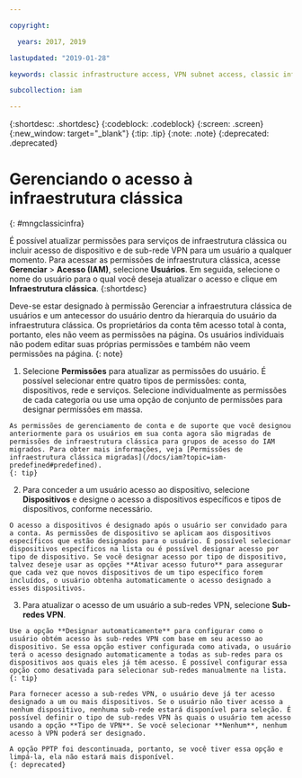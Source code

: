 ```yaml
---

copyright:

  years: 2017, 2019

lastupdated: "2019-01-28"

keywords: classic infrastructure access, VPN subnet access, classic infrastructure permissions, device access

subcollection: iam

---
```


{:shortdesc: .shortdesc}
{:codeblock: .codeblock}
{:screen: .screen}
{:new_window: target="_blank"}
{:tip: .tip}
{:note: .note}
{:deprecated: .deprecated}

# Gerenciando o acesso à infraestrutura clássica
{: #mngclassicinfra}

É possível atualizar permissões para serviços de infraestrutura clássica ou incluir acesso de dispositivo e de sub-rede VPN para um usuário a qualquer momento. Para acessar as permissões de infraestrutura clássica, acesse **Gerenciar** &gt; **Acesso (IAM)**, selecione **Usuários**. Em seguida, selecione o nome do usuário para o qual você deseja atualizar o acesso e clique em **Infraestrutura clássica**.
{:shortdesc}

Deve-se estar designado à permissão Gerenciar a infraestrutura clássica de usuários e um antecessor do usuário dentro da hierarquia do usuário da infraestrutura clássica. Os proprietários da conta têm acesso total à conta, portanto, eles não veem as permissões na página. Os usuários individuais não podem editar suas próprias permissões e também não veem permissões na página.
{: note}

  1. Selecione **Permissões** para atualizar as permissões do usuário. É possível selecionar entre quatro tipos de permissões: conta, dispositivos, rede e serviços. Selecione individualmente as permissões de cada categoria ou use uma opção de conjunto de permissões para designar permissões em massa.

    As permissões de gerenciamento de conta e de suporte que você designou anteriormente para os usuários em sua conta agora são migradas de permissões de infraestrutura clássica para grupos de acesso do IAM migrados. Para obter mais informações, veja [Permissões de infraestrutura clássica migradas](/docs/iam?topic=iam-predefined#predefined).
    {: tip}

  2. Para conceder a um usuário acesso ao dispositivo, selecione **Dispositivos** e designe o acesso a dispositivos específicos e tipos de dispositivos, conforme necessário.

    O acesso a dispositivos é designado após o usuário ser convidado para a conta. As permissões de dispositivo se aplicam aos dispositivos específicos que estão designados para o usuário. É possível selecionar dispositivos específicos na lista ou é possível designar acesso por tipo de dispositivo. Se você designar acesso por tipo de dispositivo, talvez deseje usar as opções **Ativar acesso futuro** para assegurar que cada vez que novos dispositivos de um tipo específico forem incluídos, o usuário obtenha automaticamente o acesso designado a esses dispositivos.

  3. Para atualizar o acesso de um usuário a sub-redes VPN, selecione **Sub-redes VPN**.

    Use a opção **Designar automaticamente** para configurar como o usuário obtém acesso às sub-redes VPN com base em seu acesso ao dispositivo. Se essa opção estiver configurada como ativada, o usuário terá o acesso designado automaticamente a todas as sub-redes para os dispositivos aos quais eles já têm acesso. É possível configurar essa opção como desativada para selecionar sub-redes manualmente na lista.
    {: tip}

    Para fornecer acesso a sub-redes VPN, o usuário deve já ter acesso designado a um ou mais dispositivos. Se o usuário não tiver acesso a nenhum dispositivo, nenhuma sub-rede estará disponível para seleção. É possível definir o tipo de sub-redes VPN às quais o usuário tem acesso usando a opção **Tipo de VPN**. Se você selecionar **Nenhum**, nenhum acesso à VPN poderá ser designado.

    A opção PPTP foi descontinuada, portanto, se você tiver essa opção e limpá-la, ela não estará mais disponível.
    {: deprecated}
